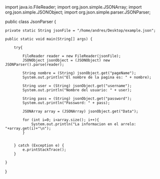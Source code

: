 import java.io.FileReader;
import org.json.simple.JSONArray;
import org.json.simple.JSONObject;
import org.json.simple.parser.JSONParser;

public class JsonParser {
	
	private static String jsonFile = "/home/andres/Desktop/example.json";

	public static void main(String[] args) {
		
		try{
			
			FileReader reader = new FileReader(jsonFile);
			JSONObject jsonObject = (JSONObject) new JSONParser().parse(reader);
			
			String nombre = (String) jsonObject.get("pageName");
			System.out.println("El nombre de la pagina es: " + nombre);
			
			String user = (String) jsonObject.get("username");
			System.out.println("Nombre del usuario: " + user);
			
			String pass = (String) jsonObject.get("password");
			System.out.println("Password: " + pass);
			
			JSONArray array = (JSONArray) jsonObject.get("Data");
			
			for (int i=0; i<array.size(); i++){
				System.out.println("La informacion en el arrelo: "+array.get(i)+"\n");
			}
			
			
		} catch (Exception e) {
			e.printStackTrace();
		}

	}

}
